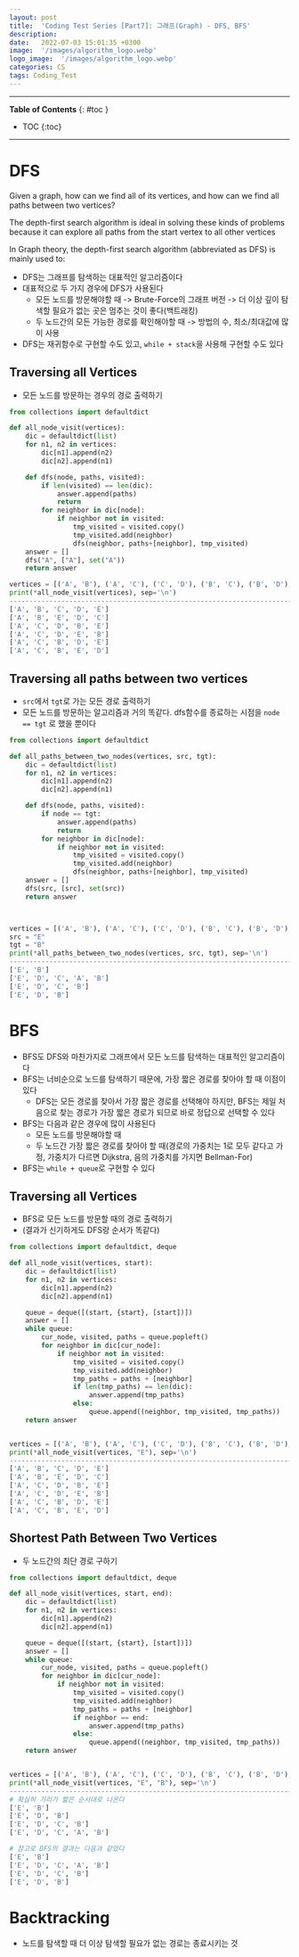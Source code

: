 ```yaml
---
layout: post
title:  'Coding Test Series [Part7]: 그래프(Graph) - DFS, BFS'
description: 
date:   2022-07-03 15:01:35 +0300
image:  '/images/algorithm_logo.webp'
logo_image:  '/images/algorithm_logo.webp'
categories: CS
tags: Coding_Test
---
```

---

**Table of Contents**
{: #toc }
*  TOC
{:toc}

---

# DFS

Given a graph, how can we find all of its vertices, and how can we find all paths between two vertices?  

The depth-first search algorithm is ideal in solving these kinds of problems because it can explore all paths from the start vertex to all other vertices  

In Graph theory, the depth-first search algorithm (abbreviated as DFS) is mainly used to:  

- DFS는 그래프를 탐색하는 대표적인 알고리즘이다
- 대표적으로 두 가지 경우에 DFS가 사용된다
  - 모든 노드를 방문해야할 때 -> Brute-Force의 그래프 버전 -> 더 이상 깊이 탐색할 필요가 없는 곳은 멈추는 것이 좋다(백트래킹)
  - 두 노드간의 모든 가능한 경로를 확인해야할 때 -> 방법의 수, 최소/최대값에 많이 사용
- DFS는 재귀함수로 구현할 수도 있고, `while + stack`을 사용해 구현할 수도 있다

## Traversing all Vertices

- 모든 노드를 방문하는 경우의 경로 출력하기

```python
from collections import defaultdict

def all_node_visit(vertices):
    dic = defaultdict(list)
    for n1, n2 in vertices:
        dic[n1].append(n2)
        dic[n2].append(n1)

    def dfs(node, paths, visited):
        if len(visited) == len(dic):
            answer.append(paths)
            return
        for neighbor in dic[node]:
            if neighbor not in visited:
                tmp_visited = visited.copy()
                tmp_visited.add(neighbor)
                dfs(neighbor, paths+[neighbor], tmp_visited)
    answer = []
    dfs("A", ["A"], set("A"))
    return answer

vertices = [('A', 'B'), ('A', 'C'), ('C', 'D'), ('B', 'C'), ('B', 'D'), ('B', 'E'), ('D', 'E')]
print(*all_node_visit(vertices), sep='\n')
-----------------------------------------------------------------------------------------------------
['A', 'B', 'C', 'D', 'E']
['A', 'B', 'E', 'D', 'C']
['A', 'C', 'D', 'B', 'E']
['A', 'C', 'D', 'E', 'B']
['A', 'C', 'B', 'D', 'E']
['A', 'C', 'B', 'E', 'D']
```

## Traversing all paths between two vertices

- `src`에서 `tgt`로 가는 모든 경로 출력하기
- 모든 노드를 방문하는 알고리즘과 거의 똑같다. dfs함수를 종료하는 시점을 `node == tgt` 로 했을 뿐이다

```python
from collections import defaultdict

def all_paths_between_two_nodes(vertices, src, tgt):
    dic = defaultdict(list)
    for n1, n2 in vertices:
        dic[n1].append(n2)
        dic[n2].append(n1)

    def dfs(node, paths, visited):
        if node == tgt:
            answer.append(paths)
            return
        for neighbor in dic[node]:
            if neighbor not in visited:
                tmp_visited = visited.copy()
                tmp_visited.add(neighbor)
                dfs(neighbor, paths+[neighbor], tmp_visited)
    answer = []
    dfs(src, [src], set(src))
    return answer



vertices = [('A', 'B'), ('A', 'C'), ('C', 'D'), ('B', 'C'), ('B', 'D'), ('B', 'E'), ('D', 'E')]
src = "E"
tgt = "B"
print(*all_paths_between_two_nodes(vertices, src, tgt), sep='\n')
------------------------------------------------------------------------------------------------------
['E', 'B']
['E', 'D', 'C', 'A', 'B']
['E', 'D', 'C', 'B']
['E', 'D', 'B']
```

# BFS

- BFS도 DFS와 마찬가지로 그래프에서 모든 노드를 탐색하는 대표적인 알고리즘이다
- BFS는 너비순으로 노드를 탐색하기 때문에, 가장 짧은 경로를 찾아야 할 때 이점이 있다
  - DFS는 모든 경로를 찾아서 가장 짧은 경로를 선택해야 하지만, BFS는 제일 처음으로 찾는 경로가 가장 짧은 경로가 되므로 바로 정답으로 선택할 수 있다
- BFS는 다음과 같은 경우에 많이 사용된다
  - 모든 노드를 방문해야할 때
  - 두 노드간 가장 짧은 경로를 찾아야 할 때(경로의 가중치는 1로 모두 같다고 가정, 가중치가 다르면 Dijkstra, 음의 가중치를 가지면 Bellman-For)
- BFS는 `while + queue`로 구현할 수 있다

## Traversing all Vertices

- BFS로 모든 노드를 방문할 때의 경로 출력하기
- (결과가 신기하게도 DFS랑 순서가 똑같다)

```python
from collections import defaultdict, deque

def all_node_visit(vertices, start):
    dic = defaultdict(list)
    for n1, n2 in vertices:
        dic[n1].append(n2)
        dic[n2].append(n1)

    queue = deque([(start, {start}, [start])])
    answer = []
    while queue:
        cur_node, visited, paths = queue.popleft()
        for neighbor in dic[cur_node]:
            if neighbor not in visited:
                tmp_visited = visited.copy()
                tmp_visited.add(neighbor)
                tmp_paths = paths + [neighbor]
                if len(tmp_paths) == len(dic):
                    answer.append(tmp_paths)
                else:
                    queue.append((neighbor, tmp_visited, tmp_paths))
    return answer


vertices = [('A', 'B'), ('A', 'C'), ('C', 'D'), ('B', 'C'), ('B', 'D'), ('B', 'E'), ('D', 'E')]
print(*all_node_visit(vertices, "E"), sep='\n')
-------------------------------------------------------------------------------------
['A', 'B', 'C', 'D', 'E']
['A', 'B', 'E', 'D', 'C']
['A', 'C', 'D', 'B', 'E']
['A', 'C', 'D', 'E', 'B']
['A', 'C', 'B', 'D', 'E']
['A', 'C', 'B', 'E', 'D']
```

## Shortest Path Between Two Vertices 

- 두 노드간의 최단 경로 구하기

```python
from collections import defaultdict, deque

def all_node_visit(vertices, start, end):
    dic = defaultdict(list)
    for n1, n2 in vertices:
        dic[n1].append(n2)
        dic[n2].append(n1)

    queue = deque([(start, {start}, [start])])
    answer = []
    while queue:
        cur_node, visited, paths = queue.popleft()
        for neighbor in dic[cur_node]:
            if neighbor not in visited:
                tmp_visited = visited.copy()
                tmp_visited.add(neighbor)
                tmp_paths = paths + [neighbor]
                if neighbor == end:
                    answer.append(tmp_paths)
                else:
                    queue.append((neighbor, tmp_visited, tmp_paths))
    return answer


vertices = [('A', 'B'), ('A', 'C'), ('C', 'D'), ('B', 'C'), ('B', 'D'), ('B', 'E'), ('D', 'E')]
print(*all_node_visit(vertices, "E", "B"), sep='\n')
--------------------------------------------------------------------------------
# 확실히 거리가 짧은 순서대로 나온다
['E', 'B']
['E', 'D', 'B']
['E', 'D', 'C', 'B']
['E', 'D', 'C', 'A', 'B']

# 참고로 DFS의 결과는 다음과 같았다
['E', 'B']
['E', 'D', 'C', 'A', 'B']
['E', 'D', 'C', 'B']
['E', 'D', 'B']
```

# Backtracking

- 노드를 탐색할 때 더 이상 탐색할 필요가 없는 경로는 종료시키는 것